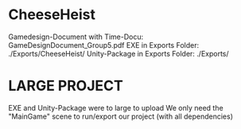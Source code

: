 # CheeseHeist
Gamedesign-Document with Time-Docu: GameDesignDocument_Group5.pdf
EXE in Exports Folder: ./Exports/CheeseHeist/
Unity-Package in Exports Folder: ./Exports/

# LARGE PROJECT
EXE and Unity-Package were to large to upload
We only need the "MainGame" scene to run/export our project (with all dependencies)